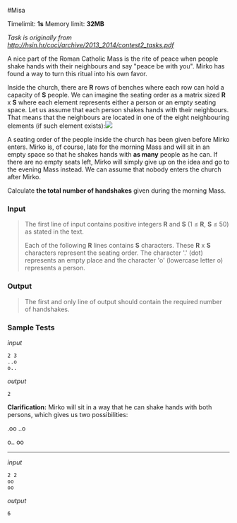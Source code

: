 #Misa

Timelimit: **1s** Memory limit: **32MB**

*Task is originally from http://hsin.hr/coci/archive/2013_2014/contest2_tasks.pdf*

A nice part of the Roman Catholic Mass is the rite of peace when people
shake hands with their neighbours and say "peace be with you". Mirko has
found a way to turn this ritual into his own favor.

Inside the church, there are **R** rows of benches where each row can
hold a capacity of **S** people. We can imagine the seating order as a
matrix sized **R** x **S** where each element represents either a person
or an empty seating space. Let us assume that each person shakes hands
with their neighbours. That means that the neighbours are located in one
of the eight neighbouring elements (if such element
exists):![](/_static/img/tasks/misa.png)

A seating order of the people inside the church has been given before
Mirko enters. Mirko is, of course, late for the morning Mass and will
sit in an empty space so that he shakes hands with **as many** people as
he can. If there are no empty seats left, Mirko will simply give up on
the idea and go to the evening Mass instead. We can assume that nobody
enters the church after Mirko.

Calculate **the total number of handshakes** given during the morning
Mass.

### Input
> The first line of input contains positive integers **R** and **S** (1 ≤
> **R**, **S** ≤ 50) as stated in the text.
>
> Each of the following **R** lines contains **S** characters. These **R**
> x **S** characters represent the seating order. The character '.' (dot)
> represents an empty place and the character 'o' (lowercase letter o)
> represents a person.

### Output
> The first and only line of output should contain the required number of
> handshakes.

### Sample Tests
_input_

```
2 3
..o
o..
```

_output_
```
2
```

**Clarification:** Mirko will sit in a way that he
can shake hands with both persons, which gives us two possibilities:

.oo ..o

o.. oo

---


_input_

```
2 2
oo
oo
```

_output_
```
6
```